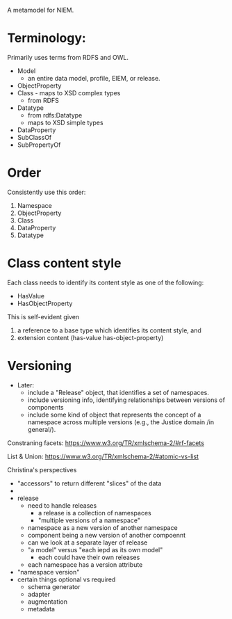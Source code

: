 A metamodel for NIEM.

# Terminology:

Primarily uses terms from RDFS and OWL.

- Model
    - an entire data model, profile, EIEM, or release.
- ObjectProperty
- Class - maps to XSD complex types
    - from RDFS
- Datatype
    - from rdfs:Datatype
    - maps to XSD simple types
- DataProperty
- SubClassOf
- SubPropertyOf

# Order

Consistently use this order:

1. Namespace
2. ObjectProperty
3. Class
4. DataProperty
5. Datatype

# Class content style

Each class needs to identify its content style as one of the following:
- HasValue
- HasObjectProperty

This is self-evident given
1. a reference to a base type which identifies its content style, and
2. extension content (has-value has-object-property)

# Versioning

- Later: 
    - include a "Release" object, that identifies a set of namespaces.
    - include versioning info, identifying relationships between versions of components
    - include some kind of object that represents the concept of a namespace across multiple versions (e.g., the Justice domain /in general/).
    
    
    


Constraning facets: <https://www.w3.org/TR/xmlschema-2/#rf-facets>

List & Union: <https://www.w3.org/TR/xmlschema-2/#atomic-vs-list>


Christina's perspectives
- "accessors" to return different "slices" of the data
- 
- release
    - need to handle releases
        - a release is a collection of namespaces
        - "multiple versions of a namespace"
    - namespace as a new version of another namespace
    - component being a new version of another compoennt
    - can we look at a separate layer of release
    - "a model" versus "each iepd as its own model"
        - each could have their own releases
    - each namespace has a version attribute
- "namespace version"
- certain things optional vs required
    - schema generator
    - adapter
    - augmentation
    - metadata

